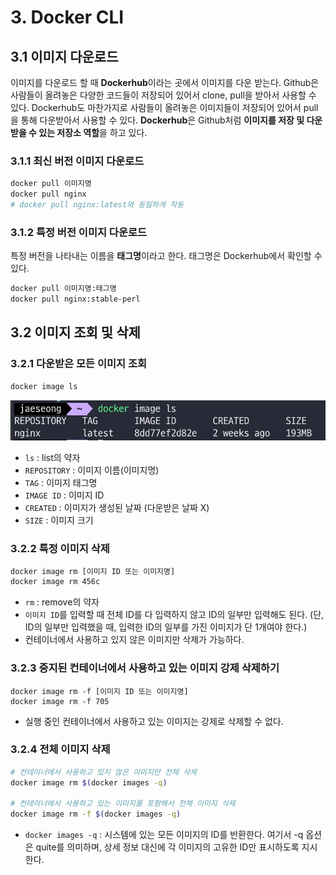 # 3. Docker CLI
## 3.1 이미지 다운로드
이미지를 다운로드 할 때 **Dockerhub**이라는 곳에서 이미지를 다운 받는다.
Github은 사람들이 올려놓은 다양한 코드들이 저장되어 있어서 clone, pull을 받아서 사용할 수 있다. Dockerhub도 마찬가지로 사람들이 올려놓은 이미지들이 저장되어 있어서 pull을 통해 다운받아서 사용할 수 있다. **Dockerhub**은 Github처럼 **이미지를 저장 및 다운받을 수 있는 저장소 역할**을 하고 있다.

### 3.1.1 최신 버전 이미지 다운로드
```bash
docker pull 이미지명
docker pull nginx
# docker pull nginx:latest와 동일하게 작동
```

### 3.1.2 특정 버전 이미지 다운로드
특정 버전을 나타내는 이름을 **태그명**이라고 한다. 태그명은 Dockerhub에서 확인할 수 있다.
```bash
docker pull 이미지명:태그명
docker pull nginx:stable-perl
```

## 3.2 이미지 조회 및 삭제
### 3.2.1 다운받은 모든 이미지 조회
```bash
docker image ls
```
![docker_image_ls](/media/도구%20및%20환경/Docker/docker_image_ls.webp)
- `ls` : list의 약자
- `REPOSITORY` : 이미지 이름(이미지명)
- `TAG` : 이미지 태그명
- `IMAGE ID` : 이미지 ID
- `CREATED` : 이미지가 생성된 날짜 (다운받은 날짜 X)
- `SIZE` : 이미지 크기

### 3.2.2 특정 이미지 삭제
```bash
docker image rm [이미지 ID 또는 이미지명]
docker image rm 456c
```
- `rm` : remove의 약자
- `이미지 ID`를 입력할 때 전체 ID를 다 입력하지 않고 ID의 일부만 입력해도 된다. (단, ID의 일부만 입력했을 때, 입력한 ID의 일부를 가진 이미지가 단 1개여야 한다.)
- 컨테이너에서 사용하고 있지 않은 이미지만 삭제가 가능하다.

### 3.2.3 중지된 컨테이너에서 사용하고 있는 이미지 강제 삭제하기
```shell
docker image rm -f [이미지 ID 또는 이미지명]
docker image rm -f 705
```
- 실행 중인 컨테이너에서 사용하고 있는 이미지는 강제로 삭제할 수 없다.

### 3.2.4 전체 이미지 삭제
```bash
# 컨테이너에서 사용하고 있지 않은 이미지만 전체 삭제
docker image rm $(docker images -q)

# 컨테이너에서 사용하고 있는 이미지를 포함해서 전체 이미지 삭제
docker image rm -f $(docker images -q)
```
- `docker images -q` : 시스템에 있는 모든 이미지의 ID를 반환한다. 여기서 -q 옵션은 quite를 의미하며, 상세 정보 대신에 각 이미지의 고유한 ID만 표시하도록 지시한다.